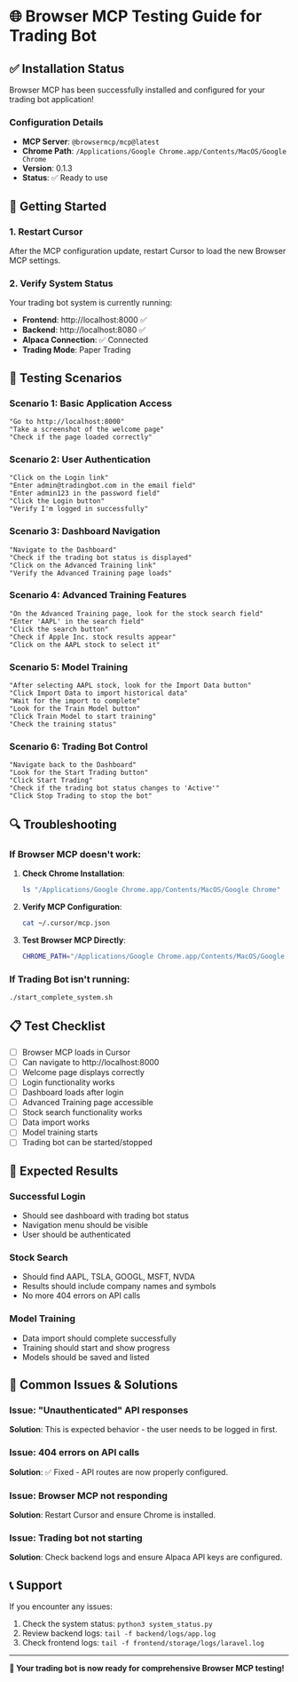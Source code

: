 # 🌐 Browser MCP Testing Guide for Trading Bot

## ✅ Installation Status

Browser MCP has been successfully installed and configured for your trading bot application!

### Configuration Details
- **MCP Server**: `@browsermcp/mcp@latest`
- **Chrome Path**: `/Applications/Google Chrome.app/Contents/MacOS/Google Chrome`
- **Version**: 0.1.3
- **Status**: ✅ Ready to use

## 🚀 Getting Started

### 1. Restart Cursor
After the MCP configuration update, restart Cursor to load the new Browser MCP settings.

### 2. Verify System Status
Your trading bot system is currently running:
- **Frontend**: http://localhost:8000 ✅
- **Backend**: http://localhost:8080 ✅
- **Alpaca Connection**: ✅ Connected
- **Trading Mode**: Paper Trading

## 🧪 Testing Scenarios

### Scenario 1: Basic Application Access
```
"Go to http://localhost:8000"
"Take a screenshot of the welcome page"
"Check if the page loaded correctly"
```

### Scenario 2: User Authentication
```
"Click on the Login link"
"Enter admin@tradingbot.com in the email field"
"Enter admin123 in the password field"
"Click the Login button"
"Verify I'm logged in successfully"
```

### Scenario 3: Dashboard Navigation
```
"Navigate to the Dashboard"
"Check if the trading bot status is displayed"
"Click on the Advanced Training link"
"Verify the Advanced Training page loads"
```

### Scenario 4: Advanced Training Features
```
"On the Advanced Training page, look for the stock search field"
"Enter 'AAPL' in the search field"
"Click the search button"
"Check if Apple Inc. stock results appear"
"Click on the AAPL stock to select it"
```

### Scenario 5: Model Training
```
"After selecting AAPL stock, look for the Import Data button"
"Click Import Data to import historical data"
"Wait for the import to complete"
"Look for the Train Model button"
"Click Train Model to start training"
"Check the training status"
```

### Scenario 6: Trading Bot Control
```
"Navigate back to the Dashboard"
"Look for the Start Trading button"
"Click Start Trading"
"Check if the trading bot status changes to 'Active'"
"Click Stop Trading to stop the bot"
```

## 🔍 Troubleshooting

### If Browser MCP doesn't work:
1. **Check Chrome Installation**:
   ```bash
   ls "/Applications/Google Chrome.app/Contents/MacOS/Google Chrome"
   ```

2. **Verify MCP Configuration**:
   ```bash
   cat ~/.cursor/mcp.json
   ```

3. **Test Browser MCP Directly**:
   ```bash
   CHROME_PATH="/Applications/Google Chrome.app/Contents/MacOS/Google Chrome" npx @browsermcp/mcp@latest --help
   ```

### If Trading Bot isn't running:
```bash
./start_complete_system.sh
```

## 📋 Test Checklist

- [ ] Browser MCP loads in Cursor
- [ ] Can navigate to http://localhost:8000
- [ ] Welcome page displays correctly
- [ ] Login functionality works
- [ ] Dashboard loads after login
- [ ] Advanced Training page accessible
- [ ] Stock search functionality works
- [ ] Data import works
- [ ] Model training starts
- [ ] Trading bot can be started/stopped

## 🎯 Expected Results

### Successful Login
- Should see dashboard with trading bot status
- Navigation menu should be visible
- User should be authenticated

### Stock Search
- Should find AAPL, TSLA, GOOGL, MSFT, NVDA
- Results should include company names and symbols
- No more 404 errors on API calls

### Model Training
- Data import should complete successfully
- Training should start and show progress
- Models should be saved and listed

## 🚨 Common Issues & Solutions

### Issue: "Unauthenticated" API responses
**Solution**: This is expected behavior - the user needs to be logged in first.

### Issue: 404 errors on API calls
**Solution**: ✅ Fixed - API routes are now properly configured.

### Issue: Browser MCP not responding
**Solution**: Restart Cursor and ensure Chrome is installed.

### Issue: Trading bot not starting
**Solution**: Check backend logs and ensure Alpaca API keys are configured.

## 📞 Support

If you encounter any issues:
1. Check the system status: `python3 system_status.py`
2. Review backend logs: `tail -f backend/logs/app.log`
3. Check frontend logs: `tail -f frontend/storage/logs/laravel.log`

---

**🎉 Your trading bot is now ready for comprehensive Browser MCP testing!** 